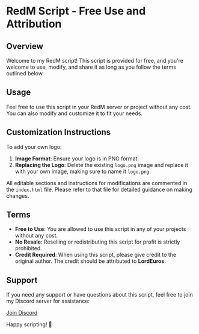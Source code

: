# RedM Script - Free Use and Attribution

## Overview

Welcome to my RedM script! This script is provided for free, and you're welcome to use, modify, and share it as long as you follow the terms outlined below.

## Usage

Feel free to use this script in your RedM server or project without any cost. You can also modify and customize it to fit your needs.

## Customization Instructions

To add your own logo:

1. **Image Format**: Ensure your logo is in PNG format.
2. **Replacing the Logo**: Delete the existing `logo.png` image and replace it with your own image, making sure to name it `logo.png`.

All editable sections and instructions for modifications are commented in the `index.html` file. Please refer to that file for detailed guidance on making changes.

## Terms

- **Free to Use**: You are allowed to use this script in any of your projects without any cost.
- **No Resale**: Reselling or redistributing this script for profit is strictly prohibited.
- **Credit Required**: When using this script, please give credit to the original author. The credit should be attributed to **LordEuros**.

## Support

If you need any support or have questions about this script, feel free to join my Discord server for assistance:

[Join Discord](https://discord.gg/TfhKUkwKvf)


Happy scripting! 🚀
